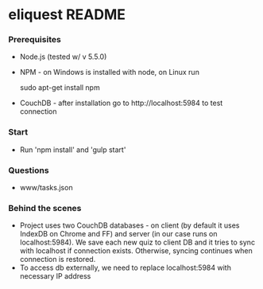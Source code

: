 # eliquest README

### Prerequisites

* Node.js (tested w/ v 5.5.0)
* NPM - on Windows is installed with node, on Linux run 

     sudo apt-get install npm

* CouchDB - after installation go to http://localhost:5984 to test connection

### Start

* Run 'npm install' and 'gulp start'
     
### Questions

* www/tasks.json


### Behind the scenes

* Project uses two CouchDB databases - on client (by default it uses IndexDB on Chrome and FF) and server (in our case runs on localhost:5984). We save each new quiz to client DB and it tries 
to sync with localhost if connection exists. Otherwise, syncing continues when connection is restored.
* To access db externally, we need to replace localhost:5984 with necessary IP address